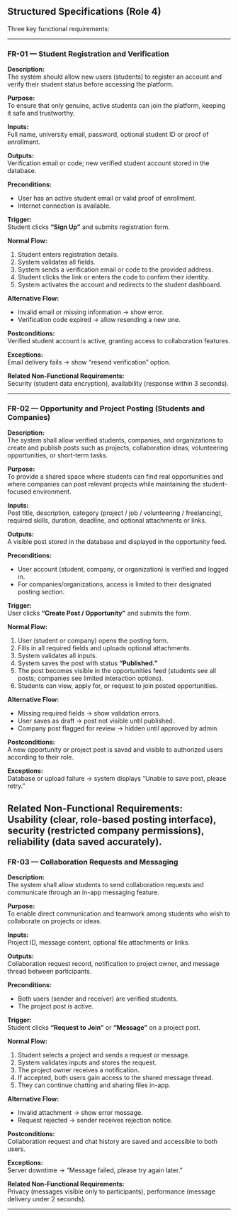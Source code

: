 ## Structured Specifications (Role 4)

Three key functional requirements:

---

### **FR-01 — Student Registration and Verification**

**Description:**  
The system should allow new users (students) to register an account and verify their student status before accessing the platform.

**Purpose:**  
To ensure that only genuine, active students can join the platform, keeping it safe and trustworthy.

**Inputs:**  
Full name, university email, password, optional student ID or proof of enrollment.

**Outputs:**  
Verification email or code; new verified student account stored in the database.

**Preconditions:**  
- User has an active student email or valid proof of enrollment.  
- Internet connection is available.

**Trigger:**  
Student clicks **“Sign Up”** and submits registration form.

**Normal Flow:**  
1. Student enters registration details.  
2. System validates all fields.  
3. System sends a verification email or code to the provided address.  
4. Student clicks the link or enters the code to confirm their identity.  
5. System activates the account and redirects to the student dashboard.

**Alternative Flow:**  
- Invalid email or missing information → show error.  
- Verification code expired → allow resending a new one.

**Postconditions:**  
Verified student account is active, granting access to collaboration features.

**Exceptions:**  
Email delivery fails → show “resend verification” option.

**Related Non-Functional Requirements:**  
Security (student data encryption), availability (response within 3 seconds).

---

### **FR-02 — Opportunity and Project Posting (Students and Companies)**

**Description:**  
The system shall allow verified students, companies, and organizations to create and publish posts such as projects, collaboration ideas, volunteering opportunities, or short-term tasks.

**Purpose:**  
To provide a shared space where students can find real opportunities and where companies can post relevant projects while maintaining the student-focused environment.

**Inputs:**  
Post title, description, category (project / job / volunteering / freelancing), required skills, duration, deadline, and optional attachments or links.

**Outputs:**  
A visible post stored in the database and displayed in the opportunity feed.

**Preconditions:**  
- User account (student, company, or organization) is verified and logged in.  
- For companies/organizations, access is limited to their designated posting section.

**Trigger:**  
User clicks **“Create Post / Opportunity”** and submits the form.

**Normal Flow:**  
1. User (student or company) opens the posting form.  
2. Fills in all required fields and uploads optional attachments.  
3. System validates all inputs.  
4. System saves the post with status **“Published.”**  
5. The post becomes visible in the opportunities feed (students see all posts; companies see limited interaction options).  
6. Students can view, apply for, or request to join posted opportunities.

**Alternative Flow:**  
- Missing required fields → show validation errors.  
- User saves as draft → post not visible until published.  
- Company post flagged for review → hidden until approved by admin.

**Postconditions:**  
A new opportunity or project post is saved and visible to authorized users according to their role.

**Exceptions:**  
Database or upload failure → system displays “Unable to save post, please retry.”

**Related Non-Functional Requirements:**  
Usability (clear, role-based posting interface), security (restricted company permissions), reliability (data saved accurately).
--

### **FR-03 — Collaboration Requests and Messaging**

**Description:**  
The system shall allow students to send collaboration requests and communicate through an in-app messaging feature.

**Purpose:**  
To enable direct communication and teamwork among students who wish to collaborate on projects or ideas.

**Inputs:**  
Project ID, message content, optional file attachments or links.

**Outputs:**  
Collaboration request record, notification to project owner, and message thread between participants.

**Preconditions:**  
- Both users (sender and receiver) are verified students.  
- The project post is active.

**Trigger:**  
Student clicks **“Request to Join”** or **“Message”** on a project post.

**Normal Flow:**  
1. Student selects a project and sends a request or message.  
2. System validates inputs and stores the request.  
3. The project owner receives a notification.  
4. If accepted, both users gain access to the shared message thread.  
5. They can continue chatting and sharing files in-app.

**Alternative Flow:**  
- Invalid attachment → show error message.  
- Request rejected → sender receives rejection notice.  

**Postconditions:**  
Collaboration request and chat history are saved and accessible to both users.

**Exceptions:**  
Server downtime → “Message failed, please try again later.”

**Related Non-Functional Requirements:**  
Privacy (messages visible only to participants), performance (message delivery under 2 seconds).

---
